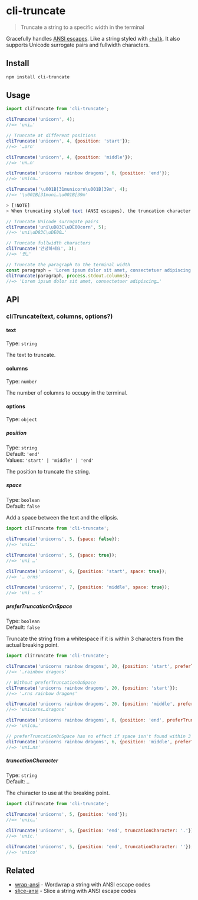 # cli-truncate

> Truncate a string to a specific width in the terminal

Gracefully handles [ANSI escapes](https://en.wikipedia.org/wiki/ANSI_escape_code#Colors_and_Styles). Like a string styled with [`chalk`](https://github.com/chalk/chalk). It also supports Unicode surrogate pairs and fullwidth characters.

## Install

```sh
npm install cli-truncate
```

## Usage

```js
import cliTruncate from 'cli-truncate';

cliTruncate('unicorn', 4);
//=> 'uni…'

// Truncate at different positions
cliTruncate('unicorn', 4, {position: 'start'});
//=> '…orn'

cliTruncate('unicorn', 4, {position: 'middle'});
//=> 'un…n'

cliTruncate('unicorns rainbow dragons', 6, {position: 'end'});
//=> 'unico…'

cliTruncate('\u001B[31municorn\u001B[39m', 4);
//=> '\u001B[31muni…\u001B[39m'

> [!NOTE]
> When truncating styled text (ANSI escapes), the truncation character inherits the style at the breaking point for `position: 'start'` and `position: 'end'`. This does not apply to `position: 'middle'`.

// Truncate Unicode surrogate pairs
cliTruncate('uni\uD83C\uDE00corn', 5);
//=> 'uni\uD83C\uDE00…'

// Truncate fullwidth characters
cliTruncate('안녕하세요', 3);
//=> '안…'

// Truncate the paragraph to the terminal width
const paragraph = 'Lorem ipsum dolor sit amet, consectetuer adipiscing elit. Aenean commodo ligula eget dolor. Aenean massa.';
cliTruncate(paragraph, process.stdout.columns);
//=> 'Lorem ipsum dolor sit amet, consectetuer adipiscing…'
```

## API

### cliTruncate(text, columns, options?)

#### text

Type: `string`

The text to truncate.

#### columns

Type: `number`

The number of columns to occupy in the terminal.

#### options

Type: `object`

##### position

Type: `string`\
Default: `'end'`\
Values: `'start' | 'middle' | 'end'`

The position to truncate the string.

##### space

Type: `boolean`\
Default: `false`

Add a space between the text and the ellipsis.

```js
import cliTruncate from 'cli-truncate';

cliTruncate('unicorns', 5, {space: false});
//=> 'unic…'

cliTruncate('unicorns', 5, {space: true});
//=> 'uni …'

cliTruncate('unicorns', 6, {position: 'start', space: true});
//=> '… orns'

cliTruncate('unicorns', 7, {position: 'middle', space: true});
//=> 'uni … s'
```

##### preferTruncationOnSpace

Type: `boolean`\
Default: `false`

Truncate the string from a whitespace if it is within 3 characters from the actual breaking point.

```js
import cliTruncate from 'cli-truncate';

cliTruncate('unicorns rainbow dragons', 20, {position: 'start', preferTruncationOnSpace: true});
//=> '…rainbow dragons'

// Without preferTruncationOnSpace
cliTruncate('unicorns rainbow dragons', 20, {position: 'start'});
//=> '…rns rainbow dragons'

cliTruncate('unicorns rainbow dragons', 20, {position: 'middle', preferTruncationOnSpace: true});
//=> 'unicorns…dragons'

cliTruncate('unicorns rainbow dragons', 6, {position: 'end', preferTruncationOnSpace: true});
//=> 'unico…'

// preferTruncationOnSpace has no effect if space isn't found within 3 characters
cliTruncate('unicorns rainbow dragons', 6, {position: 'middle', preferTruncationOnSpace: true});
//=> 'uni…ns'
```

##### truncationCharacter

Type: `string`\
Default: `…`

The character to use at the breaking point.

```js
import cliTruncate from 'cli-truncate';

cliTruncate('unicorns', 5, {position: 'end'});
//=> 'unic…'

cliTruncate('unicorns', 5, {position: 'end', truncationCharacter: '.'});
//=> 'unic.'

cliTruncate('unicorns', 5, {position: 'end', truncationCharacter: ''});
//=> 'unico'

```

## Related

- [wrap-ansi](https://github.com/chalk/wrap-ansi) - Wordwrap a string with ANSI escape codes
- [slice-ansi](https://github.com/chalk/slice-ansi) - Slice a string with ANSI escape codes
